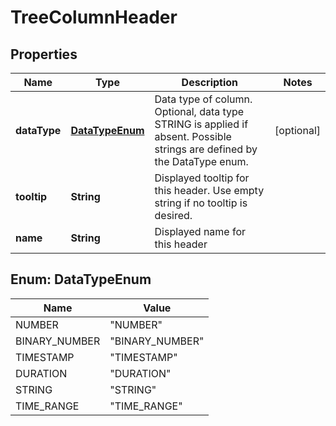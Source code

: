 

# TreeColumnHeader


## Properties

| Name | Type | Description | Notes |
|------------ | ------------- | ------------- | -------------|
|**dataType** | [**DataTypeEnum**](#DataTypeEnum) | Data type of column. Optional, data type STRING is applied if absent. Possible strings are defined by the DataType enum. |  [optional] |
|**tooltip** | **String** | Displayed tooltip for this header. Use empty string if no tooltip is desired. |  |
|**name** | **String** | Displayed name for this header |  |



## Enum: DataTypeEnum

| Name | Value |
|---- | -----|
| NUMBER | &quot;NUMBER&quot; |
| BINARY_NUMBER | &quot;BINARY_NUMBER&quot; |
| TIMESTAMP | &quot;TIMESTAMP&quot; |
| DURATION | &quot;DURATION&quot; |
| STRING | &quot;STRING&quot; |
| TIME_RANGE | &quot;TIME_RANGE&quot; |



